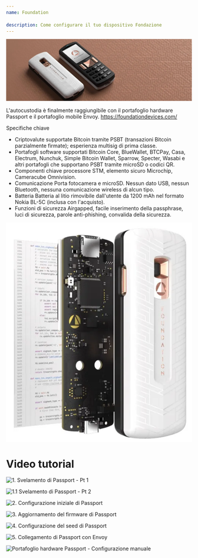 ```yaml
---
name: Foundation

description: Come configurare il tuo dispositivo Fondazione
---
```


![cover](assets/cover.webp)

L'autocustodia è finalmente raggiungibile con il portafoglio hardware Passport e il portafoglio mobile Envoy. https://foundationdevices.com/

Specifiche chiave

- Criptovalute supportate Bitcoin tramite PSBT (transazioni Bitcoin parzialmente firmate); esperienza multisig di prima classe.
- Portafogli software supportati Bitcoin Core, BlueWallet, BTCPay, Casa, Electrum, Nunchuk, Simple Bitcoin Wallet, Sparrow, Specter, Wasabi e altri portafogli che supportano PSBT tramite microSD o codici QR.
- Componenti chiave processore STM, elemento sicuro Microchip, Cameracube Omnivision.
- Comunicazione Porta fotocamera e microSD. Nessun dato USB, nessun Bluetooth, nessuna comunicazione wireless di alcun tipo.
- Batteria Batteria al litio rimovibile dall'utente da 1200 mAh nel formato Nokia BL-5C (inclusa con l'acquisto).
- Funzioni di sicurezza Airgapped, facile inserimento della passphrase, luci di sicurezza, parole anti-phishing, convalida della sicurezza.

![device](assets/1.webp)

# Video tutorial

![1. Svelamento di Passport - Pt 1](https://youtu.be/rUGTWWUlCgU)

![1.1 Svelamento di Passport - Pt 2](https://youtu.be/IXj-s-7odFQ)

![2. Configurazione iniziale di Passport](https://youtu.be/o4VxtDdcFUU)

![3. Aggiornamento del firmware di Passport](https://youtu.be/YZQF9ATUnHU)

![4. Configurazione del seed di Passport](https://youtu.be/3dmLeCnNGSI)

![5. Collegamento di Passport con Envoy](https://youtu.be/x-EERNXlvrc)

![Portafoglio hardware Passport - Configurazione manuale](https://youtu.be/UKzMHsjJFYU)
